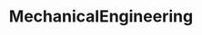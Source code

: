 ---
title: MechanicalEngineering
crosslinks:
- engineeringstudents
- autotldr
- AskEngineers
- MechanicAdvice
- Dualsport
- womenEngineers
- AskMechanics
---